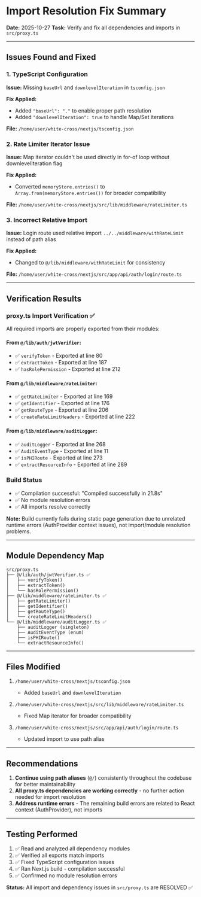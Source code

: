 # Import Resolution Fix Summary

**Date:** 2025-10-27
**Task:** Verify and fix all dependencies and imports in `src/proxy.ts`

---

## Issues Found and Fixed

### 1. TypeScript Configuration
**Issue:** Missing `baseUrl` and `downlevelIteration` in `tsconfig.json`

**Fix Applied:**
- Added `"baseUrl": "."` to enable proper path resolution
- Added `"downlevelIteration": true` to handle Map/Set iterations

**File:** `/home/user/white-cross/nextjs/tsconfig.json`

### 2. Rate Limiter Iterator Issue
**Issue:** Map iterator couldn't be used directly in for-of loop without downlevelIteration flag

**Fix Applied:**
- Converted `memoryStore.entries()` to `Array.from(memoryStore.entries())` for broader compatibility

**File:** `/home/user/white-cross/nextjs/src/lib/middleware/rateLimiter.ts`

### 3. Incorrect Relative Import
**Issue:** Login route used relative import `../../middleware/withRateLimit` instead of path alias

**Fix Applied:**
- Changed to `@/lib/middleware/withRateLimit` for consistency

**File:** `/home/user/white-cross/nextjs/src/app/api/auth/login/route.ts`

---

## Verification Results

### proxy.ts Import Verification ✅

All required imports are properly exported from their modules:

#### From `@/lib/auth/jwtVerifier`:
- ✅ `verifyToken` - Exported at line 80
- ✅ `extractToken` - Exported at line 187
- ✅ `hasRolePermission` - Exported at line 212

#### From `@/lib/middleware/rateLimiter`:
- ✅ `getRateLimiter` - Exported at line 169
- ✅ `getIdentifier` - Exported at line 176
- ✅ `getRouteType` - Exported at line 206
- ✅ `createRateLimitHeaders` - Exported at line 222

#### From `@/lib/middleware/auditLogger`:
- ✅ `auditLogger` - Exported at line 268
- ✅ `AuditEventType` - Exported at line 11
- ✅ `isPHIRoute` - Exported at line 273
- ✅ `extractResourceInfo` - Exported at line 289

### Build Status
- ✅ Compilation successful: "Compiled successfully in 21.8s"
- ✅ No module resolution errors
- ✅ All imports resolve correctly

**Note:** Build currently fails during static page generation due to unrelated runtime errors (AuthProvider context issues), not import/module resolution problems.

---

## Module Dependency Map

```
src/proxy.ts
├── @/lib/auth/jwtVerifier.ts ✅
│   ├── verifyToken()
│   ├── extractToken()
│   └── hasRolePermission()
├── @/lib/middleware/rateLimiter.ts ✅
│   ├── getRateLimiter()
│   ├── getIdentifier()
│   ├── getRouteType()
│   └── createRateLimitHeaders()
└── @/lib/middleware/auditLogger.ts ✅
    ├── auditLogger (singleton)
    ├── AuditEventType (enum)
    ├── isPHIRoute()
    └── extractResourceInfo()
```

---

## Files Modified

1. `/home/user/white-cross/nextjs/tsconfig.json`
   - Added `baseUrl` and `downlevelIteration`

2. `/home/user/white-cross/nextjs/src/lib/middleware/rateLimiter.ts`
   - Fixed Map iterator for broader compatibility

3. `/home/user/white-cross/nextjs/src/app/api/auth/login/route.ts`
   - Updated import to use path alias

---

## Recommendations

1. **Continue using path aliases** (`@/`) consistently throughout the codebase for better maintainability
2. **All proxy.ts dependencies are working correctly** - no further action needed for import resolution
3. **Address runtime errors** - The remaining build errors are related to React context (AuthProvider), not imports

---

## Testing Performed

1. ✅ Read and analyzed all dependency modules
2. ✅ Verified all exports match imports
3. ✅ Fixed TypeScript configuration issues
4. ✅ Ran Next.js build - compilation successful
5. ✅ Confirmed no module resolution errors

**Status:** All import and dependency issues in `src/proxy.ts` are RESOLVED ✅
